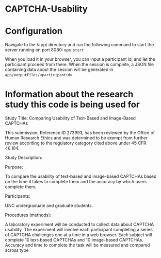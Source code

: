 # CAPTCHA-Usability
# Configuration
Navigate to the /app/ directory and run the following command to start the server running on port 8080: 
`npm start` 

When you load it in your browser, you can input a participant id, and let the participant proceed from there. When the session is complete, a JSON file containing data about the session will be generated in `app/outputFiles/<participantid>`.

# Information about the research study this code is being used for
Study Title: Comparing Usability of Text-Based and Image-Based CAPTCHAs

This submission, Reference ID 273993, has been reviewed by the Office of Human Research Ethics and was determined to be exempt from further review according to the regulatory category cited above under 45 CFR 46.104. 

Study Description:

Purpose:

To compare the usability of text-based and image-based CAPTCHAs based on the time it takes to complete them and the accuracy by which users complete them.

Participants:

UNC undergraduate and graduate students.

Procedures (methods):

A laboratory experiment will be conducted to collect data about CAPTCHA usability. The experiment will involve each participant completing a series of CAPTCHA challenges one at a time in a web browser. Each subject will complete 10 text-based CAPTCHAs and 10 image-based CAPTCHAs. Accuracy and time to complete the task will be measured and compared across type

